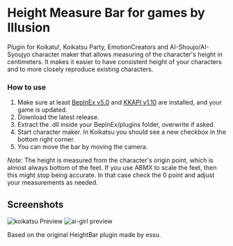 # Height Measure Bar for games by Illusion
Plugin for Koikatu!, Koikatsu Party, EmotionCreators and AI-Shoujo/AI-Syoujyo character maker that allows measuring of the character's height in centimeters. It makes it easier to have consistent height of your characters and to more closely reproduce existing characters.

### How to use
1. Make sure at least [BepInEx v5.0](https://github.com/BepInEx/BepInEx) and [KKAPI v1.10](https://github.com/ManlyMarco/KKAPI) are installed, and your game is updated.
2. Download the latest release.
3. Extract the .dll inside your BepInEx/plugins folder, overwrite if asked.
4. Start character maker. In Koikatsu you should see a new checkbox in the bottom right corner.
5. You can move the bar by moving the camera.

*Note:* The height is measured from the character's origin point, which is almost always bottom of the feet. If you use ABMX to scale the feet, then this might stop being accurate. In that case check the 0 point and adjust your measurements as needed.

## Screenshots
![koikatsu Preview](https://user-images.githubusercontent.com/39247311/66871566-32f36e00-efa4-11e9-8625-ddf9c0fcd8a7.png)
![ai-girl preview](https://user-images.githubusercontent.com/39247311/70565200-dd95a080-1b91-11ea-8a2d-02cbe324b018.PNG)

Based on the original HeightBar plugin made by essu.

